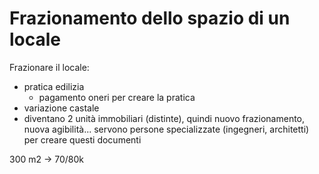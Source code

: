# Frazionamento dello spazio di un locale

Frazionare il locale:

- pratica edilizia
  - pagamento oneri per creare la pratica
- variazione castale
- diventano 2 unità immobiliari (distinte), quindi nuovo frazionamento, nuova agibilità... servono persone specializzate (ingegneri, architetti) per creare questi documenti

300 m2 -> 70/80k